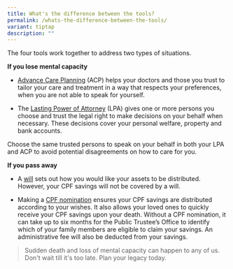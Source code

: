 ```yaml
---
title: What's the difference between the tools?
permalink: /whats-the-difference-between-the-tools/
variant: tiptap
description: ""
---
```

<p>The four tools work together to address two types of situations.</p>
<p><strong>If you lose mental capacity</strong>
</p>
<ul data-tight="true" class="tight">
<li>
<p><a href="https://mylegacy.life.gov.sg/find-a-service/acp/" rel="noopener nofollow" target="_blank">Advance Care Planning</a> (ACP)
helps your doctors and those you trust to tailor your care and treatment
in a way that respects your preferences, when you are not able to speak
for yourself.</p>
</li>
<li>
<p>The <a href="https://mylegacy.life.gov.sg/find-a-service/lpa/" rel="noopener nofollow" target="_blank">Lasting Power of Attorney</a> (LPA)
gives one or more persons you choose and trust the legal right to make
decisions on your behalf when necessary. These decisions cover your personal
welfare, property and bank accounts.</p>
</li>
</ul>
<p>Choose the same trusted persons to speak on your behalf in both your LPA
and ACP to avoid potential disagreements on how to care for you.</p>
<p><strong>If you pass away</strong>
</p>
<ul data-tight="true" class="tight">
<li>
<p>A <a href="https://mylegacy.life.gov.sg/end-of-life-planning/write-a-will/" rel="noopener nofollow" target="_blank">will</a> sets
out how you would like your assets to be distributed. However, your CPF
savings will not be covered by a will.</p>
</li>
<li>
<p>Making a <a href="https://www.cpf.gov.sg/member/account-services/providing-for-your-loved-ones/making-a-cpf-nomination" rel="noopener nofollow" target="_blank">CPF nomination</a> ensures
your CPF savings are distributed according to your wishes. It also allows
your loved ones to quickly receive your CPF savings upon your death. Without
a CPF nomination, it can take up to six months for the Public Trustee’s
Office to identify which of your family members are eligible to claim your
savings. An administrative fee will also be deducted from your savings.</p>
</li>
</ul>
<blockquote>
<p>Sudden death and loss of mental capacity can happen to any of us. Don't
wait till it's too late. Plan your legacy today.</p>
</blockquote>
<p></p>